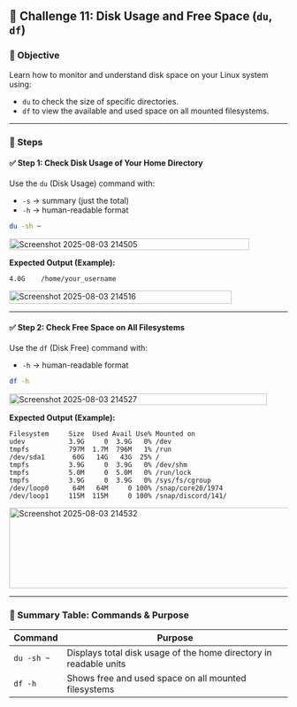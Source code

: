 ## 🎯 Challenge 11: Disk Usage and Free Space (`du`, `df`)

### 🧠 Objective
Learn how to monitor and understand disk space on your Linux system using:
- `du` to check the size of specific directories.
- `df` to view the available and used space on all mounted filesystems.

---

### 🧪 Steps

#### ✅ Step 1: Check Disk Usage of Your Home Directory

Use the `du` (Disk Usage) command with:
- `-s` → summary (just the total)
- `-h` → human-readable format

```bash
du -sh ~
```

<img width="434" height="21" alt="Screenshot 2025-08-03 214505" src="https://github.com/user-attachments/assets/b9ebef64-686e-445d-9d54-31fd5c3605dc" />

**Expected Output (Example):**
```
4.0G	/home/your_username
```

<img width="402" height="24" alt="Screenshot 2025-08-03 214516" src="https://github.com/user-attachments/assets/bc7f45b7-4843-4c2e-94de-149163dfbd9d" />

---

#### ✅ Step 2: Check Free Space on All Filesystems

Use the `df` (Disk Free) command with:
- `-h` → human-readable format

```bash
df -h
```

<img width="466" height="21" alt="Screenshot 2025-08-03 214527" src="https://github.com/user-attachments/assets/daa7e723-ae75-4caa-94c4-ce8e42ae1d1a" />

**Expected Output (Example):**
```
Filesystem     Size  Used Avail Use% Mounted on
udev           3.9G     0  3.9G   0% /dev
tmpfs          797M  1.7M  796M   1% /run
/dev/sda1       60G   14G   43G  25% /
tmpfs          3.9G     0  3.9G   0% /dev/shm
tmpfs          5.0M     0  5.0M   0% /run/lock
tmpfs          3.9G     0  3.9G   0% /sys/fs/cgroup
/dev/loop0      64M   64M     0 100% /snap/core20/1974
/dev/loop1     115M  115M     0 100% /snap/discord/141/
```

<img width="724" height="146" alt="Screenshot 2025-08-03 214532" src="https://github.com/user-attachments/assets/a2b86f57-a4d6-4c35-9327-befd2066dd3e" />

---

### 📄 Summary Table: Commands & Purpose

| Command      | Purpose                                                           |
|--------------|-------------------------------------------------------------------|
| `du -sh ~`   | Displays total disk usage of the home directory in readable units |
| `df -h`      | Shows free and used space on all mounted filesystems              |
